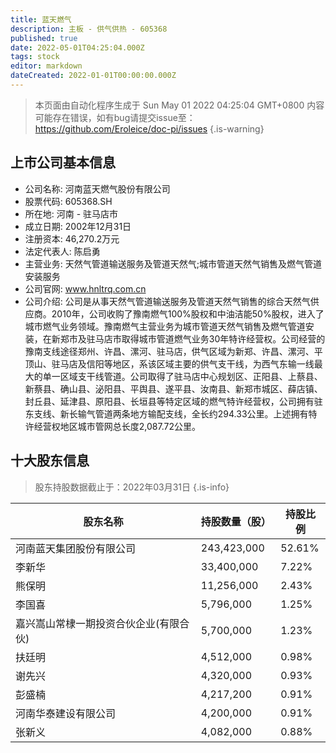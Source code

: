 ```yaml
---
title: 蓝天燃气
description: 主板 - 供气供热 - 605368
published: true
date: 2022-05-01T04:25:04.000Z
tags: stock
editor: markdown
dateCreated: 2022-01-01T00:00:00.000Z
---
```


> 本页面由自动化程序生成于 Sun May 01 2022 04:25:04 GMT+0800
> 内容可能存在错误，如有bug请提交issue至：https://github.com/Eroleice/doc-pi/issues
{.is-warning}

## 上市公司基本信息
- 公司名称: 河南蓝天燃气股份有限公司
- 股票代码: 605368.SH
- 所在地: 河南 - 驻马店市
- 成立日期: 2002年12月31日
- 注册资本: 46,270.2万元
- 法定代表人: 陈启勇
- 主营业务: 天然气管道输送服务及管道天然气;城市管道天然气销售及燃气管道安装服务
- 公司官网: www.hnltrq.com.cn
- 公司介绍: 公司是从事天然气管道输送服务及管道天然气销售的综合天然气供应商。2010年，公司收购了豫南燃气100%股权和中油洁能50%股权，进入了城市燃气业务领域。豫南燃气主营业务为城市管道天然气销售及燃气管道安装，在新郑市及驻马店市取得城市管道燃气业务30年特许经营权。公司经营的豫南支线途径郑州、许昌、漯河、驻马店，供气区域为新郑、许昌、漯河、平顶山、驻马店及信阳等地区，系该区域主要的供气支干线，为西气东输一线最大的单一区域支干线管道。公司取得了驻马店中心规划区、正阳县、上蔡县、新蔡县、确山县、泌阳县、平舆县、遂平县、汝南县、新郑市城区、薛店镇、封丘县、延津县、原阳县、长垣县等特定区域的燃气特许经营权，公司拥有驻东支线、新长输气管道两条地方输配支线，全长约294.33公里。上述拥有特许经营权地区城市管网总长度2,087.72公里。


## 十大股东信息
> 股东持股数据截止于：2022年03月31日
{.is-info}

| 股东名称 | 持股数量（股） | 持股比例 |
| --- | --- | --- |
| 河南蓝天集团股份有限公司 | 243,423,000 | 52.61% |
| 李新华 | 33,400,000 | 7.22% |
| 熊保明 | 11,256,000 | 2.43% |
| 李国喜 | 5,796,000 | 1.25% |
| 嘉兴嵩山常棣一期投资合伙企业(有限合伙) | 5,700,000 | 1.23% |
| 扶廷明 | 4,512,000 | 0.98% |
| 谢先兴 | 4,320,000 | 0.93% |
| 彭盛楠 | 4,217,200 | 0.91% |
| 河南华泰建设有限公司 | 4,200,000 | 0.91% |
| 张新义 | 4,082,000 | 0.88% |





